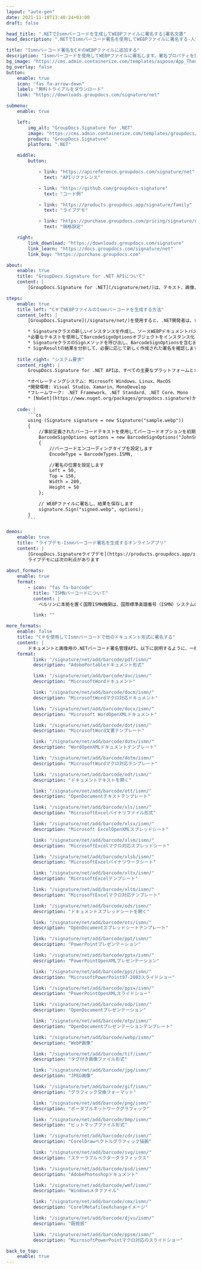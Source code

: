 ```yaml
---
layout: "auto-gen"
date: 2021-11-10T13:40:24+03:00
draft: false

head_title: ".NETでIsmnバーコードを生成してWEBPファイルに署名する|署名文書"
head_description: ".NETでIsmnバーコード署名を使用してWEBPファイルに署名する-人気のあるビジネスドキュメントや画像ファイル形式にバーコードを追加する."

title: "Ismnバーコード署名をC＃のWEBPファイルに追加する"
description: "Ismnバーコードを使用してWEBPファイルに署名します。署名プロパティを操作し、ニーズに合ったドキュメント内で高度な署名オプションを設定します."
bg_image: "https://cms.admin.containerize.com/templates/aspose/App_Themes/V3/images/bg/header1.png"
bg_overlay: false
button:
    enable: true
    icon: "fas fa-arrow-down"
    label: "無料トライアルをダウンロード"
    link: "https://downloads.groupdocs.com/signature/net"

submenu:
    enable: true

    left:
        img_alt: "GroupDocs.Signature for .NET"
        image: "https://cms.admin.containerize.com/templates/groupdocs/images/product-logos/90x90-noborder/groupdocs-signature-net.png"
        product: "GroupDocs.Signature"
        platform: ".NET"

    middle:
        button:

            - link: "https://apireference.groupdocs.com/signature/net"
              text: "APIリファレンス"

            - link: "https://github.com/groupdocs-signature"
              text: "コード例"

            - link: "https://products.groupdocs.app/signature/family"
              text: "ライブデモ"

            - link: "https://purchase.groupdocs.com/pricing/signature/net"
              text: "価格設定"

    right:
        link_download: "https://downloads.groupdocs.com/signature"
        link_learn: "https://docs.groupdocs.com/signature/net"
        link_buy: "https://purchase.groupdocs.com"

about:
    enable: true
    title: "GroupDocs.Signature for .NET APIについて"
    content: |
        [GroupDocs.Signature for .NET](/signature/net/)は、テキスト、画像、バーコード、スタンプ、フォームフィールド、QRコード、メタデータなどのさまざまな署名タイプを使用してデジタルドキュメントに電子署名するネイティブ.NETAPIです。ユーザーは、PDF、Microsoft Word、Excelワークシート、PowerPointプレゼンテーション、Adobe Photoshop、メタファイル、および画像ファイル形式内のデジタル署名を追加、編集、検証、削除、および検索でき、必要に応じて署名プロパティをカスタマイズするための追加サポートがあります。

steps:
    enable: true
    title_left: "C＃でWEBPファイルのIsmnバーコードを生成する方法"
    content_left: |
        [GroupDocs.Signature](/signature/net/)を使用すると、.NET開発者は、いくつかの簡単な手順を実行することで、アプリケーション内のWEBPファイルにIsmnバーコードを簡単に追加できます。

        * Signatureクラスの新しいインスタンスを作成し、ソースWEBPドキュメントパスをコンストラクターパラメーターとして渡します。
        *必要なテキストを使用してBarcodeSignOptionsオブジェクトをインスタンス化し、EncodeTypeプロパティをISMNに設定します。
        * SignatureクラスのSignメソッドを呼び出し、BarcodeSignOptionsを含む出力WEBPファイル名を渡します。
        * SignResultの結果を分析して、必要に応じて新しく作成された署名を確認します。
        
    title_right: "システム要求"
    content_right: |
        GroupDocs.Signature for .NET APIは、すべての主要なプラットフォームとオペレーティングシステムでサポートされています。以下のコードを実行する前に、システムに次の前提条件がインストールされていることを確認してください。

        *オペレーティングシステム: Microsoft Windows、Linux、MacOS
        *開発環境: Visual Studio、Xamarin、MonoDevelop
        *フレームワーク: .NET Framework、.NET Standard、.NET Core、Mono
        * [NuGet](https://www.nuget.org/packages/groupdocs.signature)からGroupDocs.Signaturefor.NETの最新バージョンをダウンロードします
        
    code: |
        ```cs
        using (Signature signature = new Signature("sample.webp"))
        {
            //事前定義されたバーコードテキストを使用してバーコードオプションを初期化します
            BarcodeSignOptions options = new BarcodeSignOptions("JohnSmith")
            {
                //バーコードエンコーディングタイプを設定します
                EncodeType = BarcodeTypes.ISMN,

                //署名の位置を設定します
                Left = 50,
                Top = 150,
                Width = 200,
                Height = 50
            };

            // WEBPファイルに署名し、結果を保存します 
            signature.Sign("signed.webp", options);
        }
        ```
        
demos:
    enable: true
    title: "ライブデモ-Ismnバーコード署名を生成するオンラインアプリ"
    content: |
        [GroupDocs.Signatureライブデモ](https://products.groupdocs.app/signature/family)サイトにアクセスして、今すぐWEBPファイルにIsmnバーコードを追加します。  
        ライブデモには次の利点があります
        
about_formats:
    enable: true
    format:
        - icon: "fas fa-barcode"
          title: "ISMNバーコードについて"
          content: |
            ベルリンに本拠を置く国際ISMN機関は、国際標準楽譜番号（ISMN）システムの世界的な使用を調整および管理し、ISMNを規制するISO10957規格の登録機関として機能します。 

          link: ""

more_formats:
    enable: false
    title: "C＃を使用してIsmnバーコードで他のドキュメント形式に署名する"
    content: |
        ドキュメントと画像用の.NETバーコード署名管理API。以下に説明するように、一般的なファイル形式のいくつかにバーコード署名を追加します。
    format: 
          link: "/signature/net/add/barcode/pdf/ismn/"
          description: "AdobePortableドキュメント形式"

          link: "/signature/net/add/barcode/doc/ismn/"
          description: "MicrosoftWordドキュメント"

          link: "/signature/net/add/barcode/docm/ismn/"
          description: "MicrosoftWordマクロ対応ドキュメント"

          link: "/signature/net/add/barcode/docx/ismn/"
          description: "Microsoft WordOpenXMLドキュメント"

          link: "/signature/net/add/barcode/dot/ismn/"
          description: "MicrosoftWord文書テンプレート"

          link: "/signature/net/add/barcode/dotx/ismn/"
          description: "WordOpenXMLドキュメントテンプレート"

          link: "/signature/net/add/barcode/dotm/ismn/"
          description: "MicrosoftWordマクロ対応テンプレート"       

          link: "/signature/net/add/barcode/odt/ismn/"
          description: "ドキュメントテキストを開く"

          link: "/signature/net/add/barcode/ott/ismn/"
          description: "OpenDocumentテキストテンプレート"

          link: "/signature/net/add/barcode/xls/ismn/"
          description: "MicrosoftExcelバイナリファイル形式"

          link: "/signature/net/add/barcode/xlsx/ismn/"
          description: "Microsoft ExcelOpenXMLスプレッドシート"

          link: "/signature/net/add/barcode/xlsm/ismn/"
          description: "MicrosoftExcelマクロ対応スプレッドシート"

          link: "/signature/net/add/barcode/xlsb/ismn/"
          description: "MicrosoftExcelバイナリワークシート"

          link: "/signature/net/add/barcode/xltx/ismn/"
          description: "MicrosoftExcelテンプレート"

          link: "/signature/net/add/barcode/xltm/ismn/"
          description: "MicrosoftExcelマクロ対応テンプレート"

          link: "/signature/net/add/barcode/ods/ismn/"
          description: "ドキュメントスプレッドシートを開く"

          link: "/signature/net/add/barcode/ots/ismn/"
          description: "OpenDocumentスプレッドシートテンプレート"

          link: "/signature/net/add/barcode/ppt/ismn/"
          description: "PowerPointプレゼンテーション"

          link: "/signature/net/add/barcode/pptx/ismn/"
          description: "PowerPointOpenXMLプレゼンテーション"

          link: "/signature/net/add/barcode/pps/ismn/"
          description: "MicrosoftPowerPoint97-2003スライドショー"

          link: "/signature/net/add/barcode/ppsx/ismn/"
          description: "PowerPointOpenXMLスライドショー"                              

          link: "/signature/net/add/barcode/odp/ismn/"
          description: "OpenDocumentプレゼンテーション"

          link: "/signature/net/add/barcode/otp/ismn/"
          description: "OpenDocumentプレゼンテーションテンプレート"

          link: "/signature/net/add/barcode/webp/ismn/"
          description: "WebP画像"

          link: "/signature/net/add/barcode/tif/ismn/"
          description: "タグ付き画像ファイル形式"

          link: "/signature/net/add/barcode/jpg/ismn/"
          description: "JPEG画像"

          link: "/signature/net/add/barcode/gif/ismn/"
          description: "グラフィック交換フォーマット"

          link: "/signature/net/add/barcode/png/ismn/"
          description: "ポータブルネットワークグラフィック"

          link: "/signature/net/add/barcode/bmp/ismn/"
          description: "ビットマップファイル形式"

          link: "/signature/net/add/barcode/cdr/ismn/"
          description: "CorelDrawベクトルグラフィック描画"

          link: "/signature/net/add/barcode/svg/ismn/"
          description: "スケーラブルベクターグラフィックス"

          link: "/signature/net/add/barcode/psd/ismn/"
          description: "AdobePhotoshopドキュメント"

          link: "/signature/net/add/barcode/wmf/ismn/"
          description: "Windowsメタファイル"        

          link: "/signature/net/add/barcode/cmx/ismn/"
          description: "CorelMetafileeXchangeイメージ"

          link: "/signature/net/add/barcode/djvu/ismn/"
          description: "既視感"

          link: "/signature/net/add/barcode/ppsm/ismn/"
          description: "MicrosoftPowerPointマクロ対応のスライドショー"

back_to_top:
    enable: true
---
```

